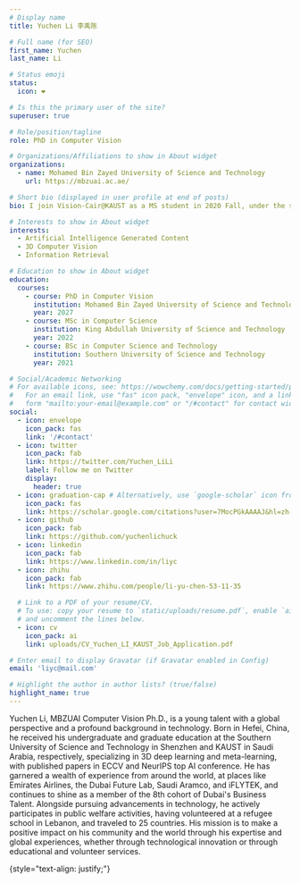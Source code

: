 ```yaml
---
# Display name
title: Yuchen Li 李禹陈

# Full name (for SEO)
first_name: Yuchen
last_name: Li

# Status emoji
status:
  icon: ❤️

# Is this the primary user of the site?
superuser: true

# Role/position/tagline
role: PhD in Computer Vision

# Organizations/Affiliations to show in About widget
organizations:
  - name: Mohamed Bin Zayed University of Science and Technology
    url: https://mbzuai.ac.ae/

# Short bio (displayed in user profile at end of posts)
bio: I join Vision-Cair@KAUST as a MS student in 2020 Fall, under the supervision of Prof. Mohamed Elhoseiny.

# Interests to show in About widget
interests:
  - Artificial Intelligence Generated Content
  - 3D Computer Vision
  - Information Retrieval

# Education to show in About widget
education:
  courses:
    - course: PhD in Computer Vision
      institution: Mohamed Bin Zayed University of Science and Technology
      year: 2027
    - course: MSc in Computer Science
      institution: King Abdullah University of Science and Technology
      year: 2022
    - course: BSc in Computer Science and Technology
      institution: Southern University of Science and Technology
      year: 2021

# Social/Academic Networking
# For available icons, see: https://wowchemy.com/docs/getting-started/page-builder/#icons
#   For an email link, use "fas" icon pack, "envelope" icon, and a link in the
#   form "mailto:your-email@example.com" or "/#contact" for contact widget.
social:
  - icon: envelope
    icon_pack: fas
    link: '/#contact'
  - icon: twitter
    icon_pack: fab
    link: https://twitter.com/Yuchen_LiLi
    label: Follow me on Twitter
    display:
      header: true
  - icon: graduation-cap # Alternatively, use `google-scholar` icon from `ai` icon pack
    icon_pack: fas
    link: https://scholar.google.com/citations?user=7MocPGkAAAAJ&hl=zh-CN
  - icon: github
    icon_pack: fab
    link: https://github.com/yuchenlichuck
  - icon: linkedin
    icon_pack: fab
    link: https://www.linkedin.com/in/liyc
  - icon: zhihu
    icon_pack: fab
    link: https://www.zhihu.com/people/li-yu-chen-53-11-35

  # Link to a PDF of your resume/CV.
  # To use: copy your resume to `static/uploads/resume.pdf`, enable `ai` icons in `params.yaml`,
  # and uncomment the lines below.
  - icon: cv
    icon_pack: ai
    link: uploads/CV_Yuchen_LI_KAUST_Job_Application.pdf

# Enter email to display Gravatar (if Gravatar enabled in Config)
email: 'liyc@mail.com'

# Highlight the author in author lists? (true/false)
highlight_name: true
---
```


Yuchen Li, MBZUAI Computer Vision Ph.D., is a young talent with a global perspective and a profound background in technology. Born in Hefei, China, he received his undergraduate and graduate education at the Southern University of Science and Technology in Shenzhen and KAUST in Saudi Arabia, respectively, specializing in 3D deep learning and meta-learning, with published papers in ECCV and NeurIPS top AI conference. He has garnered a wealth of experience from around the world, at places like Emirates Airlines, the Dubai Future Lab, Saudi Aramco, and iFLYTEK, and continues to shine as a member of the 8th cohort of Dubai's Business Talent. Alongside pursuing advancements in technology, he actively participates in public welfare activities, having volunteered at a refugee school in Lebanon, and traveled to 25 countries. His mission is to make a positive impact on his community and the world through his expertise and global experiences, whether through technological innovation or through educational and volunteer services.

{style="text-align: justify;"}
